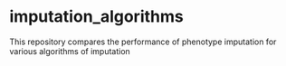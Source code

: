 # imputation_algorithms
This repository compares the performance of phenotype imputation for various algorithms of imputation
